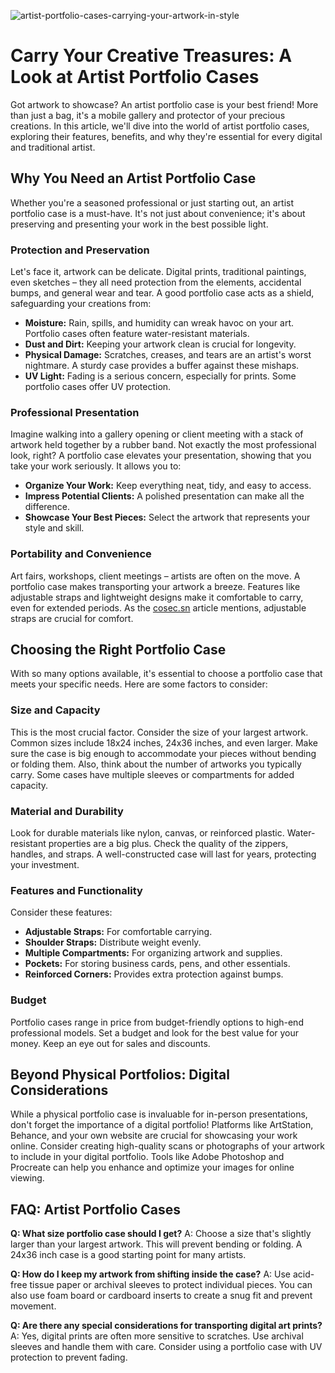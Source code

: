 ![artist-portfolio-cases-carrying-your-artwork-in-style](https://images.pexels.com/photos/2442888/pexels-photo-2442888.jpeg?auto=compress&cs=tinysrgb&fit=crop&h=627&w=1200)

# Carry Your Creative Treasures: A Look at Artist Portfolio Cases

Got artwork to showcase? An artist portfolio case is your best friend! More than just a bag, it's a mobile gallery and protector of your precious creations. In this article, we'll dive into the world of artist portfolio cases, exploring their features, benefits, and why they're essential for every digital and traditional artist.

## Why You Need an Artist Portfolio Case

Whether you're a seasoned professional or just starting out, an artist portfolio case is a must-have. It's not just about convenience; it's about preserving and presenting your work in the best possible light.

### Protection and Preservation

Let's face it, artwork can be delicate. Digital prints, traditional paintings, even sketches – they all need protection from the elements, accidental bumps, and general wear and tear. A good portfolio case acts as a shield, safeguarding your creations from: 

*   **Moisture:** Rain, spills, and humidity can wreak havoc on your art. Portfolio cases often feature water-resistant materials.
*   **Dust and Dirt:** Keeping your artwork clean is crucial for longevity.
*   **Physical Damage:** Scratches, creases, and tears are an artist's worst nightmare. A sturdy case provides a buffer against these mishaps.
*   **UV Light:** Fading is a serious concern, especially for prints. Some portfolio cases offer UV protection.

### Professional Presentation

Imagine walking into a gallery opening or client meeting with a stack of artwork held together by a rubber band. Not exactly the most professional look, right? A portfolio case elevates your presentation, showing that you take your work seriously. It allows you to:

*   **Organize Your Work:** Keep everything neat, tidy, and easy to access.
*   **Impress Potential Clients:** A polished presentation can make all the difference.
*   **Showcase Your Best Pieces:** Select the artwork that represents your style and skill.

### Portability and Convenience

Art fairs, workshops, client meetings – artists are often on the move. A portfolio case makes transporting your artwork a breeze. Features like adjustable straps and lightweight designs make it comfortable to carry, even for extended periods. As the [cosec.sn](http://cosec.sn) article mentions, adjustable straps are crucial for comfort.

## Choosing the Right Portfolio Case

With so many options available, it's essential to choose a portfolio case that meets your specific needs. Here are some factors to consider:

### Size and Capacity

This is the most crucial factor. Consider the size of your largest artwork. Common sizes include 18x24 inches, 24x36 inches, and even larger. Make sure the case is big enough to accommodate your pieces without bending or folding them. Also, think about the number of artworks you typically carry. Some cases have multiple sleeves or compartments for added capacity.

### Material and Durability

Look for durable materials like nylon, canvas, or reinforced plastic. Water-resistant properties are a big plus. Check the quality of the zippers, handles, and straps. A well-constructed case will last for years, protecting your investment.

### Features and Functionality

Consider these features:

*   **Adjustable Straps:** For comfortable carrying.
*   **Shoulder Straps:** Distribute weight evenly.
*   **Multiple Compartments:** For organizing artwork and supplies.
*   **Pockets:** For storing business cards, pens, and other essentials.
*   **Reinforced Corners:** Provides extra protection against bumps.

### Budget

Portfolio cases range in price from budget-friendly options to high-end professional models. Set a budget and look for the best value for your money. Keep an eye out for sales and discounts.

## Beyond Physical Portfolios: Digital Considerations

While a physical portfolio case is invaluable for in-person presentations, don't forget the importance of a digital portfolio! Platforms like ArtStation, Behance, and your own website are crucial for showcasing your work online. Consider creating high-quality scans or photographs of your artwork to include in your digital portfolio. Tools like Adobe Photoshop and Procreate can help you enhance and optimize your images for online viewing.

## FAQ: Artist Portfolio Cases

**Q: What size portfolio case should I get?**
A: Choose a size that's slightly larger than your largest artwork. This will prevent bending or folding. A 24x36 inch case is a good starting point for many artists.

**Q: How do I keep my artwork from shifting inside the case?**
A: Use acid-free tissue paper or archival sleeves to protect individual pieces. You can also use foam board or cardboard inserts to create a snug fit and prevent movement.

**Q: Are there any special considerations for transporting digital art prints?**
A: Yes, digital prints are often more sensitive to scratches. Use archival sleeves and handle them with care. Consider using a portfolio case with UV protection to prevent fading.
